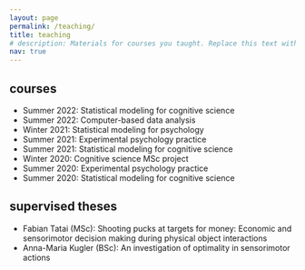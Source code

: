 ```yaml
---
layout: page
permalink: /teaching/
title: teaching
# description: Materials for courses you taught. Replace this text with your description.
nav: true
---
```


## courses
- Summer 2022: Statistical modeling for cognitive science
- Summer 2022: Computer-based data analysis
- Winter 2021: Statistical modeling for psychology
- Summer 2021: Experimental psychology practice
- Summer 2021: Statistical modeling for cognitive science
- Winter 2020: Cognitive science MSc project
- Summer 2020: Experimental psychology practice
- Summer 2020: Statistical modeling for cognitive science

## supervised theses
- Fabian Tatai (MSc): Shooting pucks at targets for money: Economic and sensorimotor decision making during physical object interactions
- Anna-Maria Kugler (BSc): An investigation of optimality in sensorimotor actions